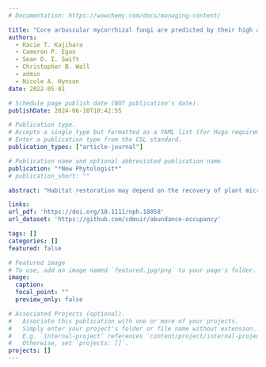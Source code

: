 ```yaml
---
# Documentation: https://wowchemy.com/docs/managing-content/

title: "Core arbuscular mycorrhizal fungi are predicted by their high abundance–occupancy relationship while host‐specific taxa are rare and geographically structured"
authors: 
  - Kacie T. Kajihara
  - Cameron P. Egan
  - Sean O. I. Swift
  - Christopher B. Wall
  - admin
  - Nicole A. Hynson
date: 2022-05-01

# Schedule page publish date (NOT publication's date).
publishDate: 2024-06-10T10:42:55

# Publication type.
# Accepts a single type but formatted as a YAML list (for Hugo requirements).
# Enter a publication type from the CSL standard.
publication_types: ["article-journal"]

# Publication name and optional abbreviated publication name.
publication: "*New Phytologist*"
# publication_short: ""

abstract: "Habitat restoration may depend on the recovery of plant microbial symbionts such as arbuscular mycorrhizal (AM) fungi, but this requires a better understanding of the rules that govern their community assembly. We examined the interactions of soil and host-associated AM fungal communities between remnant and restored patches of subtropical montane forests. While AM fungal richness did not differ between habitat types, community membership did and was influenced by geography, habitat and host. These differences were largely driven by rare host-specific AM fungi that displayed near-complete turnover between forest types, while core AM fungal taxa were highly abundant and ubiquitous. The bipartite networks in the remnant forest were more specialized and hosts more specific than in the restored forest. Host-associated AM fungal communities nested within soil communities in both habitats, but only significantly so in the restored forest. Our results provide evidence that restored and remnant forests harbour the same core fungal symbionts, while rare host-specific taxa differ, and that geography, host identity and taxonomic resolution strongly affect the observed distribution patterns of these fungi. We suggest that host-specific interactions with AM fungi, as well as spatial processes, should be explicitly considered to effectively re-establish target host and symbiont communities."

links:
url_pdf: 'https://doi.org/10.1111/nph.18058'
url_dataset: 'https://github.com/cdmuir/abundance-occupancy'

tags: []
categories: []
featured: false

# Featured image
# To use, add an image named `featured.jpg/png` to your page's folder. 
image:
  caption: 
  focal_point: ""
  preview_only: false

# Associated Projects (optional).
#   Associate this publication with one or more of your projects.
#   Simply enter your project's folder or file name without extension.
#   E.g. `internal-project` references `content/project/internal-project/index.md`.
#   Otherwise, set `projects: []`.
projects: []
---
```

